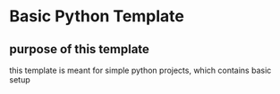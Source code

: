 # Basic Python Template
## purpose of this template
this template is meant for simple python projects, which contains basic setup